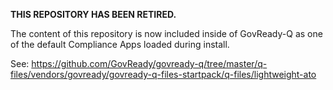 **THIS REPOSITORY HAS BEEN RETIRED.**

The content of this repository is now included inside of GovReady-Q as one of the default Compliance Apps loaded during install.

See: https://github.com/GovReady/govready-q/tree/master/q-files/vendors/govready/govready-q-files-startpack/q-files/lightweight-ato
